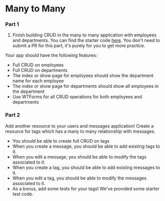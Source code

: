 # Many to Many

### Part 1 

1. Finish building CRUD in the many to many application with employees and departments. You can find the starter code [here](https://github.com/rithmschool/flask-many-many-example). You don't need to submit a PR for this part, it's purely for you to get more practice.

Your app should have the following features:

* Full CRUD on employees
* Full CRUD on departments 
* The index or show page for employees should show the department name for each employee
* The index or show page for departments should show all employees in the department
* Use WTForms for all CRUD operations for both employees and departments 

### Part 2 

Add another resource to your users and messages application! Create a resource for tags which has a many to many relationship with messages. 

- You should be able to create full CRUD on tags 
- When you create a message, you should be able to add existing tags to it. 
- When you edit a message, you should be able to modify the tags associated to it. 
- When you create a tag, you should be able to add existing messages to it.
- When you edit a tag, you should be able to modify the messages associated to it.
- As a bonus, add some tests for your tags! We've provided some starter test code.
